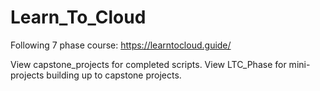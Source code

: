 # Learn_To_Cloud
Following 7 phase course: 
https://learntocloud.guide/

View capstone_projects for completed scripts. 
View LTC_Phase for mini-projects building up to capstone projects.
